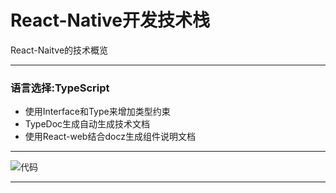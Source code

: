 # React-Native开发技术栈 

React-Naitve的技术概览

---

### 语言选择:TypeScript

- 使用Interface和Type来增加类型约束
- TypeDoc生成自动生成技术文档
- 使用React-web结合docz生成组件说明文档

---
![代码](https://ws4.sinaimg.cn/large/006tNc79ly1g2vg53jny9j30og0tkgr9.jpg)


--- 
